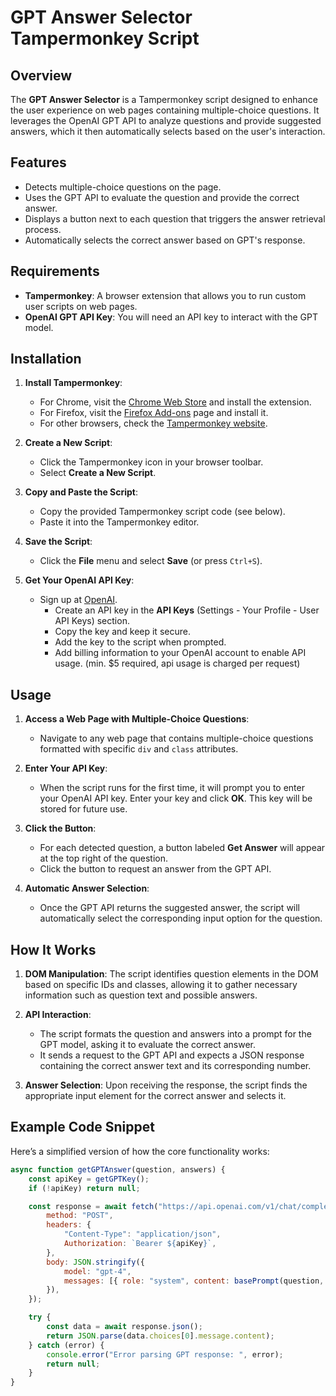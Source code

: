 # GPT Answer Selector Tampermonkey Script

## Overview

The **GPT Answer Selector** is a Tampermonkey script designed to enhance the user experience on web pages containing multiple-choice questions. It leverages the OpenAI GPT API to analyze questions and provide suggested answers, which it then automatically selects based on the user's interaction.

## Features

- Detects multiple-choice questions on the page.
- Uses the GPT API to evaluate the question and provide the correct answer.
- Displays a button next to each question that triggers the answer retrieval process.
- Automatically selects the correct answer based on GPT's response.

## Requirements

- **Tampermonkey**: A browser extension that allows you to run custom user scripts on web pages.
- **OpenAI GPT API Key**: You will need an API key to interact with the GPT model.

## Installation

1. **Install Tampermonkey**:
   - For Chrome, visit the [Chrome Web Store](https://chrome.google.com/webstore/detail/tampermonkey) and install the extension.
   - For Firefox, visit the [Firefox Add-ons](https://addons.mozilla.org/en-US/firefox/addon/tampermonkey/) page and install it.
   - For other browsers, check the [Tampermonkey website](https://www.tampermonkey.net/).

2. **Create a New Script**:
   - Click the Tampermonkey icon in your browser toolbar.
   - Select **Create a New Script**.

3. **Copy and Paste the Script**:
   - Copy the provided Tampermonkey script code (see below).
   - Paste it into the Tampermonkey editor.

4. **Save the Script**:
   - Click the **File** menu and select **Save** (or press `Ctrl+S`).

5. **Get Your OpenAI API Key**:
   - Sign up at [OpenAI](https://platform.openai.com/).
	 - Create an API key in the **API Keys** (Settings - Your Profile - User API Keys) section.
	 - Copy the key and keep it secure.
	 - Add the key to the script when prompted.
	 - Add billing information to your OpenAI account to enable API usage. (min. $5 required, api usage is charged per request)

## Usage

1. **Access a Web Page with Multiple-Choice Questions**:
   - Navigate to any web page that contains multiple-choice questions formatted with specific `div` and `class` attributes.

2. **Enter Your API Key**:
   - When the script runs for the first time, it will prompt you to enter your OpenAI API key. Enter your key and click **OK**. This key will be stored for future use.

3. **Click the Button**:
   - For each detected question, a button labeled **Get Answer** will appear at the top right of the question.
   - Click the button to request an answer from the GPT API.

4. **Automatic Answer Selection**:
   - Once the GPT API returns the suggested answer, the script will automatically select the corresponding input option for the question.

## How It Works

1. **DOM Manipulation**: The script identifies question elements in the DOM based on specific IDs and classes, allowing it to gather necessary information such as question text and possible answers.

2. **API Interaction**:
   - The script formats the question and answers into a prompt for the GPT model, asking it to evaluate the correct answer.
   - It sends a request to the GPT API and expects a JSON response containing the correct answer text and its corresponding number.

3. **Answer Selection**: Upon receiving the response, the script finds the appropriate input element for the correct answer and selects it.

## Example Code Snippet

Here’s a simplified version of how the core functionality works:

```javascript
async function getGPTAnswer(question, answers) {
	const apiKey = getGPTKey();
	if (!apiKey) return null;

	const response = await fetch("https://api.openai.com/v1/chat/completions", {
		method: "POST",
		headers: {
			"Content-Type": "application/json",
			Authorization: `Bearer ${apiKey}`,
		},
		body: JSON.stringify({
			model: "gpt-4",
			messages: [{ role: "system", content: basePrompt(question, answers) }],
		}),
	});

	try {
		const data = await response.json();
		return JSON.parse(data.choices[0].message.content);
	} catch (error) {
		console.error("Error parsing GPT response: ", error);
		return null;
	}
}

